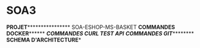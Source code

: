 # SOA3
****************************PROJET********************************************
SOA-ESHOP-MS-BASKET
****************************COMMANDES DOCKER**********************************
****************************COMMANDES CURL TEST API***************************
****************************COMMANDES GIT*************************************
****************************SCHEMA D'ARCHITECTURE*****************************
